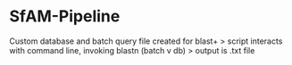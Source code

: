 # SfAM-Pipeline
Custom database and batch query file created for blast+ > script interacts with command line, invoking blastn (batch v db) > output is .txt file 
